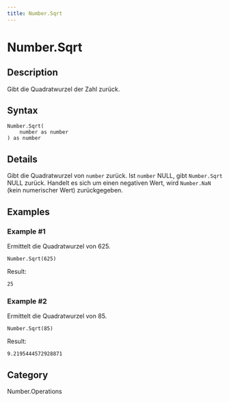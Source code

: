 ```yaml
---
title: Number.Sqrt
---
```


# Number.Sqrt


## Description

Gibt die Quadratwurzel der Zahl zurück.


## Syntax

```powerquery
Number.Sqrt(
    number as number
) as number
```


## Details

Gibt die Quadratwurzel von <code>number</code> zurück.    Ist <code>number</code> NULL, gibt <code>Number.Sqrt</code> NULL zurück. Handelt es sich um einen negativen Wert, wird <code>Number.NaN</code> (kein numerischer Wert) zurückgegeben.


## Examples

### Example #1 
Ermittelt die Quadratwurzel von 625.
```powerquery
Number.Sqrt(625)
```

Result: 
```powerquery
25
```


### Example #2 
Ermittelt die Quadratwurzel von 85.
```powerquery
Number.Sqrt(85)
```

Result: 
```powerquery
9.2195444572928871
```




## Category
Number.Operations
